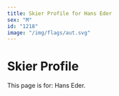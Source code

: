 ```yaml
---
title: Skier Profile for Hans Eder
sex: "M"
id: "1218"
image: "/img/flags/aut.svg" 
---
```


# Skier Profile

This page is for: Hans Eder.
    